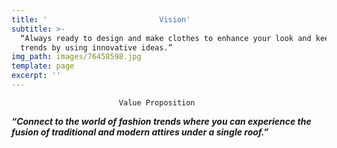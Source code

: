 ```yaml
---
title: '                         Vision'
subtitle: >-
  “Always ready to design and make clothes to enhance your look and keep you in
  trends by using innovative ideas.”
img_path: images/76458598.jpg
template: page
excerpt: ''
---
```

                            Value Proposition

***“Connect to the world of fashion trends where you can experience the fusion of traditional and modern attires under a single roof.”***



